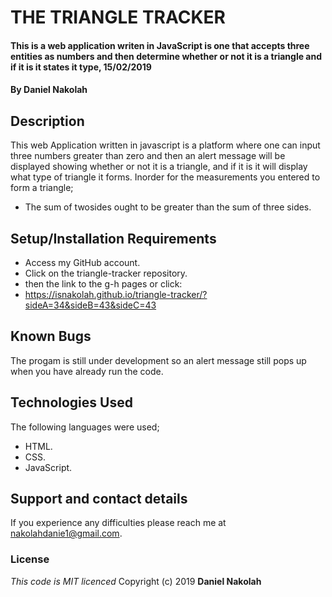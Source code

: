 # THE TRIANGLE TRACKER
#### This is a web application writen in JavaScript is one that accepts three entities as numbers and then determine whether or not it is a triangle and if it is it states it type, 15/02/2019
#### By **Daniel Nakolah**
## Description
This web Application written in javascript is a platform where one can input three numbers greater than zero and then an alert message will be displayed showing whether or not it is a triangle, and if it is it will display what type of triangle it forms.
Inorder for the measurements you entered to form a triangle; 
* The sum of twosides ought to be greater than the sum of three sides.
## Setup/Installation Requirements
* Access my GitHub account.
* Click on the triangle-tracker repository.
* then the link to the g-h pages or click:
* https://isnakolah.github.io/triangle-tracker/?sideA=34&sideB=43&sideC=43
## Known Bugs
The progam is still under development so an alert message still pops up when you have already run the code.
## Technologies Used
The following languages were used;

* HTML.
* CSS.
* JavaScript.
## Support and contact details
If you experience any difficulties please reach me at nakolahdanie1@gmail.com.
### License
*This code is MIT licenced*
Copyright (c) 2019 **Daniel Nakolah**